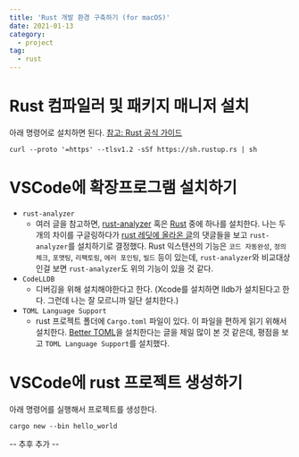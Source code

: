 ```yaml
---
title: 'Rust 개발 환경 구축하기 (for macOS)'
date: 2021-01-13
category:
  - project
tag:
  - rust
---
```


# Rust 컴파일러 및 패키지 매니저 설치

아래 명령어로 설치하면 된다. [참고: Rust 공식 가이드](https://www.rust-lang.org/tools/install)

```
curl --proto '=https' --tlsv1.2 -sSf https://sh.rustup.rs | sh
```

# VSCode에 확장프로그램 설치하기

- `rust-analyzer`
  - 여러 글을 참고하면, [rust-analyzer](https://marketplace.visualstudio.com/items?itemName=matklad.rust-analyzer) 혹은 [Rust](https://marketplace.visualstudio.com/items?itemName=rust-lang.rust) 중에 하나를 설치한다. 나는 두 개의 차이를 구글링하다가 [rust 레딧에 올라온 글](https://www.reddit.com/r/rust/comments/hf07lk/rls_vs_rustanalyzer_in_2020/?sort=confidence)의 댓글들을 보고 `rust-analyzer`를 설치하기로 결정했다. Rust 익스텐션의 기능은 `코드 자동완성`, `정의 체크`, `포맷팅`, `리팩토링`, `에러 포인팅`, `빌드` 등이 있는데, `rust-analyzer`와 비교대상인걸 보면 `rust-analyzer`도 위의 기능이 있을 것 같다.
- `CodeLLDB`
  - 디버깅을 위해 설치해야한다고 한다. (Xcode를 설치하면 lldb가 설치된다고 한다. 그런데 나는 잘 모르니까 일단 설치한다.)
- `TOML Language Support`
  - rust 프로젝트 폴더에 `Cargo.toml` 파일이 있다. 이 파일을 편하게 읽기 위해서 설치한다. [Better TOML](https://marketplace.visualstudio.com/items?itemName=bungcip.better-toml)을 설치한다는 글을 제일 많이 본 것 같은데, 평점을 보고 `TOML Language Support`를 설치했다.

# VSCode에 rust 프로젝트 생성하기

아래 명령어를 실행해서 프로젝트를 생성한다.

```
cargo new --bin hello_world
```

-- 추후 추가 --
